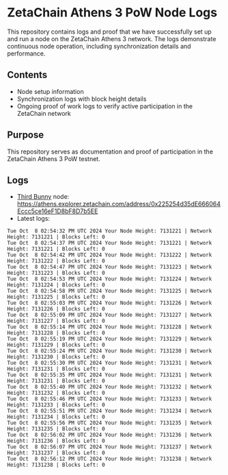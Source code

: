 # ZetaChain Athens 3 PoW Node Logs
This repository contains logs and proof that we have successfully set up and run a node on the ZetaChain Athens 3 network. The logs demonstrate continuous node operation, including synchronization details and performance.

## Contents
- Node setup information
- Synchronization logs with block height details
- Ongoing proof of work logs to verify active participation in the ZetaChain network

## Purpose
This repository serves as documentation and proof of participation in the ZetaChain Athens 3 PoW testnet.

## Logs

- [Third Bunny](https://thirdbunny.xyz/) node: https://athens.explorer.zetachain.com/address/0x225254d35dE666064Eccc5ce16eF1D8bF8D7b5EE
- Latest logs:
```
Tue Oct  8 02:54:32 PM UTC 2024 Your Node Height: 7131221 | Network Height: 7131221 | Blocks Left: 0
Tue Oct  8 02:54:37 PM UTC 2024 Your Node Height: 7131221 | Network Height: 7131221 | Blocks Left: 0
Tue Oct  8 02:54:42 PM UTC 2024 Your Node Height: 7131222 | Network Height: 7131222 | Blocks Left: 0
Tue Oct  8 02:54:47 PM UTC 2024 Your Node Height: 7131223 | Network Height: 7131223 | Blocks Left: 0
Tue Oct  8 02:54:53 PM UTC 2024 Your Node Height: 7131224 | Network Height: 7131224 | Blocks Left: 0
Tue Oct  8 02:54:58 PM UTC 2024 Your Node Height: 7131225 | Network Height: 7131225 | Blocks Left: 0
Tue Oct  8 02:55:03 PM UTC 2024 Your Node Height: 7131226 | Network Height: 7131226 | Blocks Left: 0
Tue Oct  8 02:55:09 PM UTC 2024 Your Node Height: 7131227 | Network Height: 7131227 | Blocks Left: 0
Tue Oct  8 02:55:14 PM UTC 2024 Your Node Height: 7131228 | Network Height: 7131228 | Blocks Left: 0
Tue Oct  8 02:55:19 PM UTC 2024 Your Node Height: 7131229 | Network Height: 7131229 | Blocks Left: 0
Tue Oct  8 02:55:24 PM UTC 2024 Your Node Height: 7131230 | Network Height: 7131230 | Blocks Left: 0
Tue Oct  8 02:55:30 PM UTC 2024 Your Node Height: 7131231 | Network Height: 7131231 | Blocks Left: 0
Tue Oct  8 02:55:35 PM UTC 2024 Your Node Height: 7131231 | Network Height: 7131231 | Blocks Left: 0
Tue Oct  8 02:55:40 PM UTC 2024 Your Node Height: 7131232 | Network Height: 7131232 | Blocks Left: 0
Tue Oct  8 02:55:46 PM UTC 2024 Your Node Height: 7131233 | Network Height: 7131233 | Blocks Left: 0
Tue Oct  8 02:55:51 PM UTC 2024 Your Node Height: 7131234 | Network Height: 7131234 | Blocks Left: 0
Tue Oct  8 02:55:56 PM UTC 2024 Your Node Height: 7131235 | Network Height: 7131235 | Blocks Left: 0
Tue Oct  8 02:56:02 PM UTC 2024 Your Node Height: 7131236 | Network Height: 7131236 | Blocks Left: 0
Tue Oct  8 02:56:07 PM UTC 2024 Your Node Height: 7131237 | Network Height: 7131237 | Blocks Left: 0
Tue Oct  8 02:56:12 PM UTC 2024 Your Node Height: 7131238 | Network Height: 7131238 | Blocks Left: 0
```
